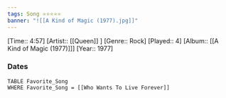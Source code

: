 ```yaml
---
tags: Song ⭐⭐⭐⭐⭐ 
banner: "![[A Kind of Magic (1977).jpg]]"
---
```

[Time:: 4:57]
[Artist:: [[Queen]] ]
[Genre:: Rock]
[Played:: 4]
[Album:: [[A Kind of Magic (1977)]]]
[Year:: 1977]
### Dates
````dataview
TABLE Favorite_Song
WHERE Favorite_Song = [[Who Wants To Live Forever]]
````